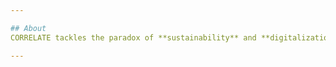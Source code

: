 ```yaml
---

## About
CORRELATE tackles the paradox of **sustainability** and **digitalization** by transitioning to _**battery-free IoT devices**_ while maintaining industrial-grade quality. The goal is to _optimize energy consumption_ through selective device activation, tailored data collection and intelligent deployment of machine learning models. By leveraging redundancy in time, data, and deployment, CORRELATE aims to significantly reduce energy consumption while ensuring high performance.  

---
```

